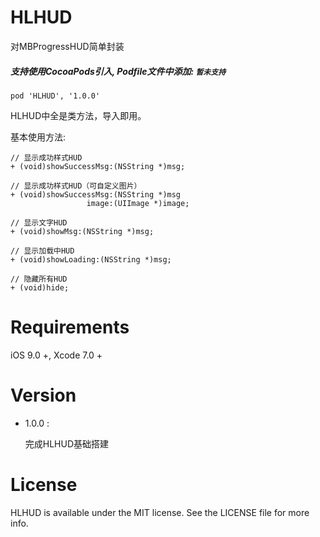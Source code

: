 # HLHUD
对MBProgressHUD简单封装

##### 支持使用CocoaPods引入, Podfile文件中添加: `暂未支持`

``` objc
pod 'HLHUD', '1.0.0'
```
HLHUD中全是类方法，导入即用。

基本使用方法:<p>

``` objc
// 显示成功样式HUD
+ (void)showSuccessMsg:(NSString *)msg;

// 显示成功样式HUD（可自定义图片）
+ (void)showSuccessMsg:(NSString *)msg
                 image:(UIImage *)image;

// 显示文字HUD
+ (void)showMsg:(NSString *)msg;

// 显示加载中HUD
+ (void)showLoading:(NSString *)msg;

// 隐藏所有HUD
+ (void)hide;
```

# Requirements

iOS 9.0 +, Xcode 7.0 +

# Version

* 1.0.0 :

  完成HLHUD基础搭建

# License
HLHUD is available under the MIT license. See the LICENSE file for more info.
